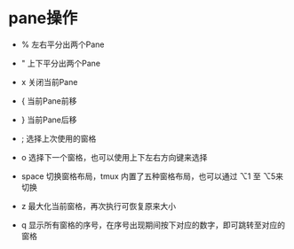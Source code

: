 # pane操作

* % 左右平分出两个Pane
* " 上下平分出两个Pane
* x 关闭当前Pane
* { 当前Pane前移
* } 当前Pane后移

* ; 选择上次使用的窗格
* o 选择下一个窗格，也可以使用上下左右方向键来选择
* space 切换窗格布局，tmux 内置了五种窗格布局，也可以通过 ⌥1  至 ⌥5来切换
* z 最大化当前窗格，再次执行可恢复原来大小
* q 显示所有窗格的序号，在序号出现期间按下对应的数字，即可跳转至对应的窗格
